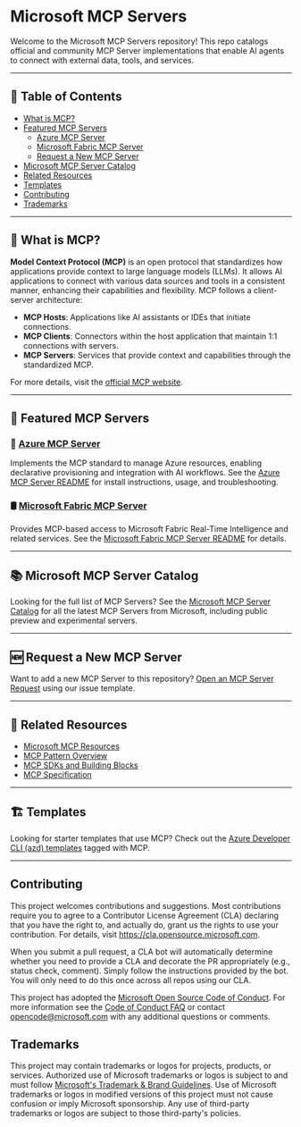 # Microsoft MCP Servers



Welcome to the Microsoft MCP Servers repository! This repo catalogs official and community MCP Server implementations that enable AI agents to connect with external data, tools, and services.

---

## 📑 Table of Contents

- [What is MCP?](#what-is-mcp)
- [Featured MCP Servers](#featured-mcp-servers)
  - [Azure MCP Server](#azure-mcp-server)
  - [Microsoft Fabric MCP Server](#microsoft-fabric-mcp-server)
  - [Request a New MCP Server](#request-a-new-mcp-server)
- [Microsoft MCP Server Catalog](#mcp-server-catalog)
- [Related Resources](#related-resources)
- [Templates](#templates)
- [Contributing](#contributing)
- [Trademarks](#trademarks)

---

## 📘 What is MCP?

**Model Context Protocol (MCP)** is an open protocol that standardizes how applications provide context to large language models (LLMs). It allows AI applications to connect with various data sources and tools in a consistent manner, enhancing their capabilities and flexibility. MCP follows a client-server architecture:

- **MCP Hosts**: Applications like AI assistants or IDEs that initiate connections.
- **MCP Clients**: Connectors within the host application that maintain 1:1 connections with servers.
- **MCP Servers**: Services that provide context and capabilities through the standardized MCP.

For more details, visit the [official MCP website](https://modelcontextprotocol.io).

---

## 🌟 Featured MCP Servers

### 🔷 [Azure MCP Server](servers/Azure.Mcp.Server/README.md)

Implements the MCP standard to manage Azure resources, enabling declarative provisioning and integration with AI workflows. See the [Azure MCP Server README](servers/Azure.Mcp.Server/README.md) for install instructions, usage, and troubleshooting.

### 🛢️ [Microsoft Fabric MCP Server](servers/Fabric.Mcp.Server/README.md)

Provides MCP-based access to Microsoft Fabric Real-Time Intelligence and related services. See the [Microsoft Fabric MCP Server README](servers/Fabric.Mcp.Server/README.md) for details.

---

## 📚 Microsoft MCP Server Catalog

Looking for the full list of MCP Servers? See the [Microsoft MCP Server Catalog](CATALOG.md) for all the latest MCP Servers from Microsoft, including public preview and experimental servers.

---

## 🆕 Request a New MCP Server

Want to add a new MCP Server to this repository? [Open an MCP Server Request](issues/new?template=02_mcp_server_request.yml) using our issue template.

---

## 📎 Related Resources

- [Microsoft MCP Resources](https://github.com/microsoft/mcp/tree/main/Resources)
- [MCP Pattern Overview](https://modelcontextprotocol.io/introduction)
- [MCP SDKs and Building Blocks](https://modelcontextprotocol.io/sdk)
- [MCP Specification](https://spec.modelcontextprotocol.io/specification/)

---

## 🏗️ Templates

Looking for starter templates that use MCP? Check out the [Azure Developer CLI (azd) templates](https://azure.github.io/awesome-azd/?tags=mcp) tagged with MCP.

---

## Contributing

This project welcomes contributions and suggestions. Most contributions require you to agree to a
Contributor License Agreement (CLA) declaring that you have the right to, and actually do, grant us
the rights to use your contribution. For details, visit https://cla.opensource.microsoft.com.

When you submit a pull request, a CLA bot will automatically determine whether you need to provide
a CLA and decorate the PR appropriately (e.g., status check, comment). Simply follow the instructions
provided by the bot. You will only need to do this once across all repos using our CLA.

This project has adopted the [Microsoft Open Source Code of Conduct](https://opensource.microsoft.com/codeofconduct/).
For more information see the [Code of Conduct FAQ](https://opensource.microsoft.com/codeofconduct/faq/) or
contact [opencode@microsoft.com](mailto:opencode@microsoft.com) with any additional questions or comments.

## Trademarks

This project may contain trademarks or logos for projects, products, or services. Authorized use of Microsoft
trademarks or logos is subject to and must follow
[Microsoft's Trademark & Brand Guidelines](https://www.microsoft.com/legal/intellectualproperty/trademarks/usage/general).
Use of Microsoft trademarks or logos in modified versions of this project must not cause confusion or imply Microsoft sponsorship.
Any use of third-party trademarks or logos are subject to those third-party's policies.
